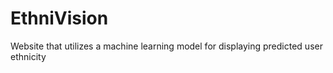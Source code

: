 # EthniVision
Website that utilizes a machine learning model for displaying predicted user ethnicity
